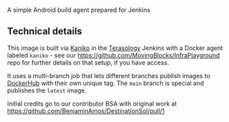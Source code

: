 A simple Android build agent prepared for Jenkins

## Technical details

This image is built via [Kaniko](https://github.com/GoogleContainerTools/kaniko) in the [Terasology](https://terasology.org/) Jenkins with a Docker agent labeled `kaniko` - see our https://github.com/MovingBlocks/InfraPlayground repo for further details on that setup, if you have access.

It uses a multi-branch job that lets different branches publish images to [DockerHub](https://hub.docker.com/repository/docker/terasology/jenkins-android-agent) with their own unique tag. The `main` branch is special and publishes the `latest` image.

Initial credits go to our contributor BSA with original work at https://github.com/BenjaminAmos/DestinationSol/pull/1
